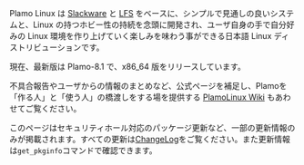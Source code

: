 Plamo Linux は [Slackware](http://www.slackware.com/) と [LFS](https://www.linuxfromscratch.org) をベースに、シンプルで見通しの良いシステムと、Linux の持つホビー性の持続を念頭に開発され、ユーザ自身の手で自分好みの Linux 環境を作り上げていく楽しみを味わう事ができる日本語 Linux ディストリビューションです。

現在、最新版は Plamo-8.1 で、x86_64 版をリリースしています。

不具合報告やユーザからの情報のまとめなど、公式ページを補足し、Plamoを「作る人」と「使う人」の橋渡しをする場を提供する [PlamoLinux Wiki](http://plamo.linet.gr.jp/) もあわせてご覧ください。

このページはセキュリティホール対応のパッケージ更新など、一部の更新情報のみが掲載されます。すべての更新は[ChangeLog](https://repository.plamolinux.org/pub/linux/Plamo/Plamo-7.x/x86_64/ChangeLog)をご覧ください。また更新情報は`get_pkginfo`コマンドで確認できます。
